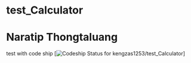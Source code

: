# test_Calculator
# Naratip Thongtaluang
test with code ship
[![Codeship Status for kengzas1253/test_Calculator](https://app.codeship.com/projects/dbb37ed0-e44e-0137-2852-0ac16517213a/status?branch=master)]
